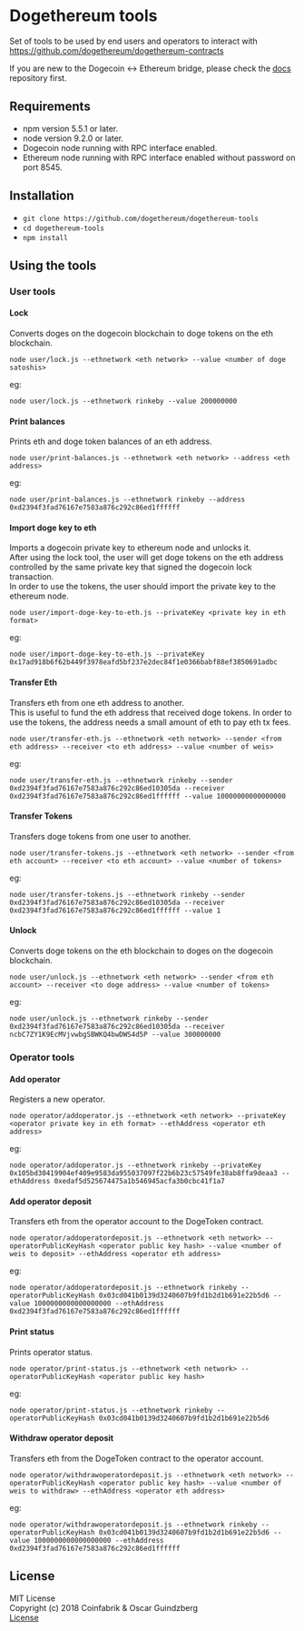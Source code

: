 # Dogethereum tools

Set of tools to be used by end users and operators to interact with https://github.com/dogethereum/dogethereum-contracts

If you are new to the Dogecoin <-> Ethereum bridge, please check the [docs](https://github.com/dogethereum/docs) repository first.

## Requirements
- npm version 5.5.1 or later.
- node version 9.2.0 or later.
- Dogecoin node running with RPC interface enabled.
- Ethereum node running with RPC interface enabled without password on port 8545.

## Installation
- `git clone https://github.com/dogethereum/dogethereum-tools`
- `cd dogethereum-tools`
- `npm install`

## Using the tools

### User tools

#### Lock

Converts doges on the dogecoin blockchain to doge tokens on the eth blockchain.

`node user/lock.js --ethnetwork <eth network> --value <number of doge satoshis>`

eg:

`node user/lock.js --ethnetwork rinkeby --value 200000000`


#### Print balances

Prints eth and doge token balances of an eth address.

`node user/print-balances.js --ethnetwork <eth network> --address <eth address>`

eg:

`node user/print-balances.js --ethnetwork rinkeby --address 0xd2394f3fad76167e7583a876c292c86ed1ffffff`

#### Import doge key to eth

Imports a dogecoin private key to ethereum node and unlocks it.<br/>
After using the lock tool, the user will get doge tokens on the eth address controlled by the same private key that signed the dogecoin lock transaction.<br/>
In order to use the tokens, the user should import the private key to the ethereum node.

`node user/import-doge-key-to-eth.js --privateKey <private key in eth format>`

eg:

`node user/import-doge-key-to-eth.js --privateKey  0x17ad918b6f62b449f3978eafd5bf237e2dec84f1e0366babf88ef3850691adbc`


#### Transfer Eth

Transfers eth from one eth address to another.<br/>
This is useful to fund the eth address that received doge tokens. In order to use the tokens, the address needs a small amount of eth to pay eth tx fees.

`node user/transfer-eth.js --ethnetwork <eth network> --sender <from eth address> --receiver <to eth address> --value <number of weis>`

eg:

`node user/transfer-eth.js --ethnetwork rinkeby --sender 0xd2394f3fad76167e7583a876c292c86ed10305da --receiver 0xd2394f3fad76167e7583a876c292c86ed1ffffff --value 10000000000000000`


#### Transfer Tokens

Transfers doge tokens from one user to another.

`node user/transfer-tokens.js --ethnetwork <eth network> --sender <from eth account> --receiver <to eth account> --value <number of tokens>`

eg:

`node user/transfer-tokens.js --ethnetwork rinkeby --sender 0xd2394f3fad76167e7583a876c292c86ed10305da --receiver 0xd2394f3fad76167e7583a876c292c86ed1ffffff --value 1`



#### Unlock

Converts doge tokens on the eth blockchain to doges on the dogecoin blockchain.

`node user/unlock.js --ethnetwork <eth network> --sender <from eth account> --receiver <to doge address> --value <number of tokens>`

eg:

`node user/unlock.js --ethnetwork rinkeby --sender 0xd2394f3fad76167e7583a876c292c86ed10305da --receiver ncbC7ZY1K9EcMVjvwbgSBWKQ4bwDWS4d5P --value 300000000`

### Operator tools

#### Add operator

Registers a new operator.

`node operator/addoperator.js --ethnetwork <eth network> --privateKey <operator private key in eth format> --ethAddress <operator eth address>`

eg:

`node operator/addoperator.js --ethnetwork rinkeby --privateKey 0x105bd30419904ef409e9583da955037097f22b6b23c57549fe38ab8ffa9deaa3 --ethAddress 0xedaf5d525674475a1b546945acfa3b0cbc41f1a7`


#### Add operator deposit

Transfers eth from the operator account to the DogeToken contract.

`node operator/addoperatordeposit.js --ethnetwork <eth network> --operatorPublicKeyHash <operator public key hash> --value <number of weis to deposit> --ethAddress <operator eth address>`

eg:

`node operator/addoperatordeposit.js --ethnetwork rinkeby --operatorPublicKeyHash 0x03cd041b0139d3240607b9fd1b2d1b691e22b5d6 --value 1000000000000000000 --ethAddress 0xd2394f3fad76167e7583a876c292c86ed1ffffff`

#### Print status

Prints operator status.

`node operator/print-status.js --ethnetwork <eth network> --operatorPublicKeyHash <operator public key hash>`

eg:

`node operator/print-status.js --ethnetwork rinkeby --operatorPublicKeyHash 0x03cd041b0139d3240607b9fd1b2d1b691e22b5d6`



#### Withdraw operator deposit

Transfers eth from the DogeToken contract to the operator account.

`node operator/withdrawoperatordeposit.js --ethnetwork <eth network> --operatorPublicKeyHash <operator public key hash> --value <number of weis to withdraw> --ethAddress <operator eth address>`

eg:

`node operator/withdrawoperatordeposit.js --ethnetwork rinkeby --operatorPublicKeyHash 0x03cd041b0139d3240607b9fd1b2d1b691e22b5d6 --value 1000000000000000000 --ethAddress 0xd2394f3fad76167e7583a876c292c86ed1ffffff`

## License

MIT License<br/>
Copyright (c) 2018 Coinfabrik & Oscar Guindzberg<br/>
[License](LICENSE)